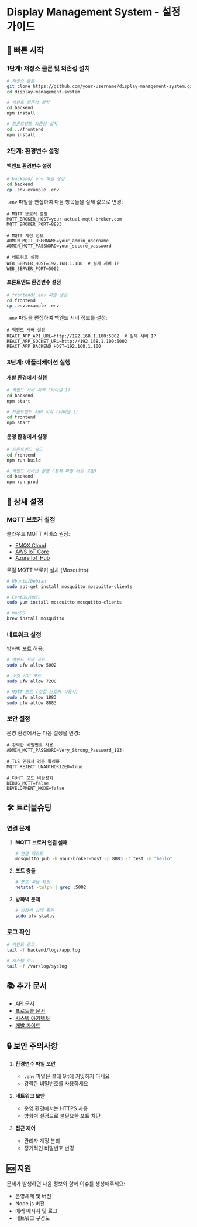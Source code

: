 # Display Management System - 설정 가이드

## 🚀 빠른 시작

### 1단계: 저장소 클론 및 의존성 설치

```bash
# 저장소 클론
git clone https://github.com/your-username/display-management-system.git
cd display-management-system

# 백엔드 의존성 설치
cd backend
npm install

# 프론트엔드 의존성 설치
cd ../frontend
npm install
```

### 2단계: 환경변수 설정

#### 백엔드 환경변수 설정

```bash
# backend/.env 파일 생성
cd backend
cp .env.example .env
```

`.env` 파일을 편집하여 다음 항목들을 실제 값으로 변경:

```env
# MQTT 브로커 설정
MQTT_BROKER_HOST=your-actual-mqtt-broker.com
MQTT_BROKER_PORT=8883

# MQTT 계정 정보
ADMIN_MQTT_USERNAME=your_admin_username
ADMIN_MQTT_PASSWORD=your_secure_password

# 네트워크 설정
WEB_SERVER_HOST=192.168.1.100  # 실제 서버 IP
WEB_SERVER_PORT=5002
```

#### 프론트엔드 환경변수 설정

```bash
# frontend/.env 파일 생성
cd frontend
cp .env.example .env
```

`.env` 파일을 편집하여 백엔드 서버 정보를 설정:

```env
# 백엔드 서버 설정
REACT_APP_API_URL=http://192.168.1.100:5002  # 실제 서버 IP
REACT_APP_SOCKET_URL=http://192.168.1.100:5002
REACT_APP_BACKEND_HOST=192.168.1.100
```

### 3단계: 애플리케이션 실행

#### 개발 환경에서 실행

```bash
# 백엔드 서버 시작 (터미널 1)
cd backend
npm start

# 프론트엔드 서버 시작 (터미널 2)
cd frontend
npm start
```

#### 운영 환경에서 실행

```bash
# 프론트엔드 빌드
cd frontend
npm run build

# 백엔드 서버만 실행 (정적 파일 서빙 포함)
cd backend
npm run prod
```

## 🔧 상세 설정

### MQTT 브로커 설정

클라우드 MQTT 서비스 권장:
- [EMQX Cloud](https://www.emqx.com/en/cloud)
- [AWS IoT Core](https://aws.amazon.com/iot-core/)
- [Azure IoT Hub](https://azure.microsoft.com/en-us/services/iot-hub/)

로컬 MQTT 브로커 설치 (Mosquitto):
```bash
# Ubuntu/Debian
sudo apt-get install mosquitto mosquitto-clients

# CentOS/RHEL
sudo yum install mosquitto mosquitto-clients

# macOS
brew install mosquitto
```

### 네트워크 설정

방화벽 포트 허용:
```bash
# 백엔드 서버 포트
sudo ufw allow 5002

# 소켓 서버 포트
sudo ufw allow 7200

# MQTT 포트 (로컬 브로커 사용시)
sudo ufw allow 1883
sudo ufw allow 8883
```

### 보안 설정

운영 환경에서는 다음 설정을 변경:

```env
# 강력한 비밀번호 사용
ADMIN_MQTT_PASSWORD=Very_Strong_Password_123!

# TLS 인증서 검증 활성화
MQTT_REJECT_UNAUTHORIZED=true

# 디버그 모드 비활성화
DEBUG_MQTT=false
DEVELOPMENT_MODE=false
```

## 🛠️ 트러블슈팅

### 연결 문제

1. **MQTT 브로커 연결 실패**
   ```bash
   # 연결 테스트
   mosquitto_pub -h your-broker-host -p 8883 -t test -m "hello"
   ```

2. **포트 충돌**
   ```bash
   # 포트 사용 확인
   netstat -tulpn | grep :5002
   ```

3. **방화벽 문제**
   ```bash
   # 방화벽 상태 확인
   sudo ufw status
   ```

### 로그 확인

```bash
# 백엔드 로그
tail -f backend/logs/app.log

# 시스템 로그
tail -f /var/log/syslog
```

## 📚 추가 문서

- [API 문서](docs/API.md)
- [프로토콜 문서](docs/PROTOCOL.md)
- [시스템 아키텍처](docs/SYSTEM_OVERVIEW.md)
- [개발 가이드](docs/DEVELOPMENT_GUIDE.md)

## 🔒 보안 주의사항

1. **환경변수 파일 보안**
   - `.env` 파일은 절대 Git에 커밋하지 마세요
   - 강력한 비밀번호를 사용하세요

2. **네트워크 보안**
   - 운영 환경에서는 HTTPS 사용
   - 방화벽 설정으로 불필요한 포트 차단

3. **접근 제어**
   - 관리자 계정 분리
   - 정기적인 비밀번호 변경

## 🆘 지원

문제가 발생하면 다음 정보와 함께 이슈를 생성해주세요:

- 운영체제 및 버전
- Node.js 버전
- 에러 메시지 및 로그
- 네트워크 구성도 